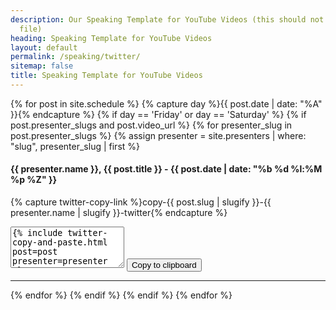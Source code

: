 ```yaml
---
description: Our Speaking Template for YouTube Videos (this should not be in our sitemaps
  file)
heading: Speaking Template for YouTube Videos
layout: default
permalink: /speaking/twitter/
sitemap: false
title: Speaking Template for YouTube Videos
---
```


{% for post in site.schedule %}
{% capture day %}{{ post.date | date: "%A" }}{% endcapture %}
{% if day == 'Friday' or day == 'Saturday' %}
{% if post.presenter_slugs and post.video_url %}
{% for presenter_slug in post.presenter_slugs %}
{% assign presenter = site.presenters | where: "slug", presenter_slug | first %}
<p class="event-byline">
<h4>{{ presenter.name }}, {{ post.title }} - {{ post.date | date: "%b %d %l:%M %p %Z" }}</h4>
<p>

{% capture twitter-copy-link %}copy-{{ post.slug | slugify }}-{{ presenter.name | slugify }}-twitter{% endcapture %}

<textarea rows="4" id="{{ twitter-copy-link }}">
{% include twitter-copy-and-paste.html post=post presenter=presenter %}
</textarea>

<button class="btn border" data-clipboard-action="copy" data-clipboard-target="#{{ twitter-copy-link }}">
    Copy to clipboard
</button>
</p>

<hr>
{% endfor %}
{% endif %}
{% endif %}
{% endfor %}

<script src="https://cdnjs.cloudflare.com/ajax/libs/clipboard.js/2.0.4/clipboard.min.js"></script>
<script>
new ClipboardJS('.btn');
</script>
